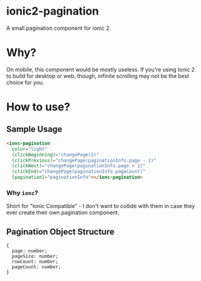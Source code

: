# ionic2-pagination
A small pagination component for ionic 2.

# Why?
On mobile, this component would be mostly useless. If you're using Ionic 2 to build for desktop or web, though, infinite scrolling may not be the best choice for you.

# How to use?

## Sample Usage
```html
<ionc-pagination
  color="light"
  (clickBeginning)="changePage(1)"
  (clickPrevious)="changePage(paginationInfo.page - 1)"
  (clickNext)="changePage(paginationInfo.page + 1)"
  (clickEnd)="changePage(paginationInfo.pageCount)"
  [pagination]="paginationInfo"></ionc-pagination>
```

### Why `ionc`?
Short for "Ionic Compatible" - I don't want to collide with them in case they ever create their own pagination component.

## Pagination Object Structure
```
{
  page: number;
  pageSize: number;
  rowCount: number;
  pageCount: number;
}
```
